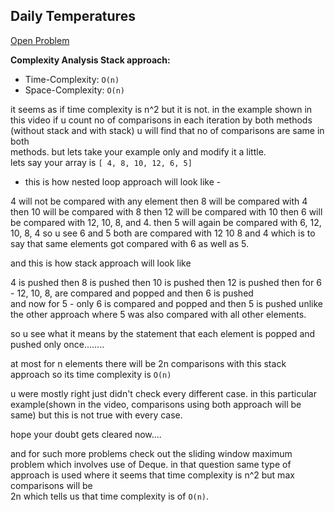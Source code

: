 ## Daily Temperatures

[Open Problem](https://leetcode.com/problems/daily-temperatures/description/)

**Complexity Analysis Stack approach:**<br>

-   Time-Complexity: `O(n)`
-   Space-Complexity: `O(n)`

it seems as if time complexity is n^2 but it is not. in the example shown in this video if u count no of comparisons in each iteration by both methods (without stack and with stack) u will find that no of comparisons are same in both <br>methods. but lets take your example only and modify it a little.<br>
lets say your array is `[ 4, 8, 10, 12, 6, 5]` <br>

-   this is how nested loop approach will look like -

4 will not be compared with any element then 8 will be compared with 4 then 10 will be compared with 8 then 12 will be compared with 10 then 6 will be compared with 12, 10, 8, and 4. then 5 will again be compared with 6, 12, 10, 8, 4
so u see 6 and 5 both are compared with 12 10 8 and 4 which is to say that same elements got compared with 6 as well as 5.<br>

and this is how stack approach will look like <br>

4 is pushed then 8 is pushed then 10 is pushed then 12 is pushed then for 6 - 12, 10, 8, are compared and popped and then 6 is pushed <br>
and now for 5 - only 6 is compared and popped and then 5 is pushed unlike the other approach where 5 was also compared with all other elements. <br>

so u see what it means by the statement that each element is popped and pushed only once........<br>

at most for n elements there will be 2n comparisons with this stack approach so its time complexity is `O(n)`<br>

u were mostly right just didn't check every different case. in this particular example(shown in the video, comparisons using both approach will be same) but this is not true with every case.<br>

hope your doubt gets cleared now.... <br>

and for such more problems check out the sliding window maximum problem which involves use of Deque.
in that question same type of approach is used where it seems that time complexity is n^2 but max comparisons will be <br>2n which tells us that time complexity is of `O(n)`.<br>
